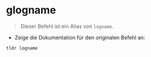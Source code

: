 # glogname

> Dieser Befehl ist ein Alias von `logname`.

- Zeige die Dokumentation für den originalen Befehl an:

`tldr logname`
